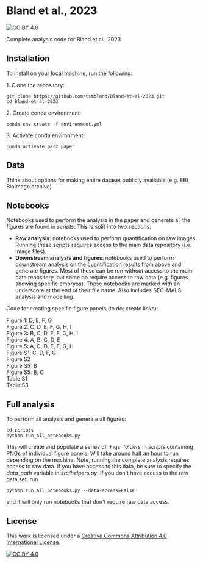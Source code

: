 # Bland et al., 2023

[![CC BY 4.0][cc-by-shield]][cc-by]

Complete analysis code for Bland et al., 2023

## Installation

To install on your local machine, run the following:

&#8291;1. Clone the repository:

    git clone https://github.com/tsmbland/Bland-et-al-2023.git
    cd Bland-et-al-2023

&#8291;2. Create conda environment:

    conda env create -f environment.yml

&#8291;3. Activate conda environment:

    conda activate par2_paper


## Data

Think about options for making entire dataset publicly available (e.g. EBI BioImage archive)

## Notebooks

Notebooks used to perform the analysis in the paper and generate all the figures are found in _scripts_.
This is split into two sections:

- __Raw analysis__: notebooks used to perform quantification on raw images. Running these scripts requires access to the
  main data repository (i.e. image files). 
- __Downstream analysis and figures__: notebooks used to perform downstream analysis on the quantification results from
  above and generate figures.
  Most of these can be run without access to the main data repository, but some do require access to raw data (e.g. figures showing specific embryos).
  These notebooks are marked with an underscore at the end of their file name.
  Also includes SEC-MALS analysis and modelling.

Code for creating specific figure panels (to do: create links):

[n0]: scripts/Downstream%20analysis%20and%20figures/Dimer%20model%20fitting/00%20ProcessData.ipynb
[n1]: scripts/Downstream%20analysis%20and%20figures/Dimer%20model%20fitting/01%20Figures.ipynb
[n2]: scripts/Downstream%20analysis%20and%20figures/Dimer%20model%20fitting/01%20Figures2.ipynb
[n3]: scripts/Downstream%20analysis%20and%20figures/Dimer%20model%20fitting/02%20All%20fits.ipynb
[n4]: scripts/Downstream%20analysis%20and%20figures/Dimer%20model%20solving/01%20Solve%20model.ipynb
[n5]: scripts/Downstream%20analysis%20and%20figures/GCN4/Figures%20PRBH_.ipynb
[n6]: scripts/Downstream%20analysis%20and%20figures/GCN4/Figures%20S241A_.ipynb
[n7]: scripts/Downstream%20analysis%20and%20figures/GCN4/Figures%20fragment_.ipynb
[n8]: scripts/Downstream%20analysis%20and%20figures/GCN4/Figures%20par3%20mut_.ipynb
[n9]: scripts/Downstream%20analysis%20and%20figures/GCN4/Figures_.ipynb
[n10]: scripts/Downstream%20analysis%20and%20figures/Model%20nonlinearity/Figs.ipynb
[n11]: scripts/Downstream%20analysis%20and%20figures/Optogenetics%20analysis/Optogenetics%20figures_.ipynb
[n12]: scripts/Downstream%20analysis%20and%20figures/PH%20rundown/Figs_log_transformed.ipynb
[n13]: scripts/Downstream%20analysis%20and%20figures/Polarised%20vs%20uniform/Figures_.ipynb
[n14]: scripts/Downstream%20analysis%20and%20figures/Quantification%20method/Comparison%20to%20old%20method_.ipynb
[n15]: scripts/Downstream%20analysis%20and%20figures/Quantification%20method/Schematic%20membrane%20profile.ipynb
[n16]: scripts/Downstream%20analysis%20and%20figures/Quantification%20method/Schematic.ipynb
[n17]: scripts/Downstream%20analysis%20and%20figures/Quantification%20model%20calibration%20comparison/Figures%20bgcurves.ipynb
[n18]: scripts/Downstream%20analysis%20and%20figures/Quantification%20summary%20table/Results%20table%202.ipynb
[n19]: scripts/Downstream%20analysis%20and%20figures/Quantification%20summary%20table/Results%20table.ipynb
[n20]: scripts/Downstream%20analysis%20and%20figures/RING%20PH/Figures_.ipynb
[n21]: scripts/Downstream%20analysis%20and%20figures/RING%20combined%20mutants/Untitled.ipynb
[n22]: scripts/Downstream%20analysis%20and%20figures/RING%20fragment/Figures_.ipynb
[n23]: scripts/Downstream%20analysis%20and%20figures/Rundowns%20regression/Fitting%20log%20transformed.ipynb
[n24]: scripts/Downstream%20analysis%20and%20figures/Rundowns%20regression/Schematic.ipynb
[n25]: scripts/Downstream%20analysis%20and%20figures/SEC%20MALS/Titration_curves.ipynb
[n26]: scripts/Downstream%20analysis%20and%20figures/SEC%20MALS/Traces_.ipynb
[n27]: scripts/Downstream%20analysis%20and%20figures/SEC%20MALS/xml_extract_.ipynb
[n28]: scripts/Downstream%20analysis%20and%20figures/SEC%20MALS/xml_extract_L109R_.ipynb
[n29]: scripts/Downstream%20analysis%20and%20figures/Three%20compartment%20model/Equilibrium.ipynb
[n30]: scripts/Downstream%20analysis%20and%20figures/Three%20compartment%20model/Kinetic.ipynb
[n31]: scripts/Downstream%20analysis%20and%20figures/Three%20compartment%20model/Prefactor.ipynb
[n32]: scripts/Downstream%20analysis%20and%20figures/mlc-4%20RNAi/Quantification%20figs.ipynb
[n33]: scripts/Downstream%20analysis%20and%20figures/mlc-4%20RNAi/SAIBR%20figs_.ipynb
[n34]: scripts/Downstream%20analysis%20and%20figures/nop-1/2cell%20asymmetry.ipynb
[n35]: scripts/Downstream%20analysis%20and%20figures/nop-1/Lethality.ipynb


Figure 1: D, E, F, G\
Figure 2: C, D, E, F, G, H, I\
Figure 3: B, C, D, E, F, G, H, I\
Figure 4: A, B, C, D, E\
Figure 5: A, C, D, E, F, G, H\
Figure S1: C, D, F, G\
Figure S2\
Figure S5: B\
Figure S5: B, C\
Table S1\
Table S3

## Full analysis

To perform all analysis and generate all figures:

    cd scripts
    python run_all_notebooks.py

This will create and populate a series of 'Figs' folders in _scripts_ containing PNGs of individual figure panels.
Will take around half an hour to run depending on the machine.
Note, running the complete analysis requires access to raw data.
If you have access to this data, be sure to specify the _data_path_ variable in _src/helpers.py_.
If you don't have access to the raw data set, run

    python run_all_notebooks.py --data-access=False

and it will only run notebooks that don't require raw data access. 

## License

This work is licensed under a
[Creative Commons Attribution 4.0 International License][cc-by].

[![CC BY 4.0][cc-by-image]][cc-by]

[cc-by]: http://creativecommons.org/licenses/by/4.0/

[cc-by-image]: https://i.creativecommons.org/l/by/4.0/88x31.png

[cc-by-shield]: https://img.shields.io/badge/License-CC%20BY%204.0-lightgrey.svg